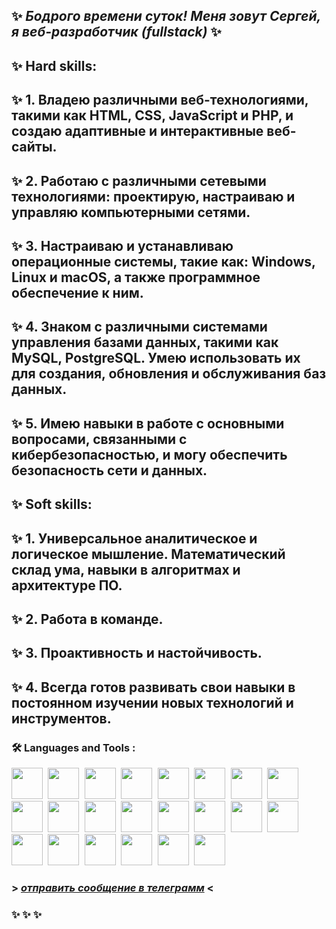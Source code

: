 
## ✨ *Бодрого времени суток! Меня зовут Сергей, я веб-разработчик (fullstack)* ✨

## ✨ Hard skills:
## ✨ 1. Владею  различными веб-технологиями, такими как HTML, CSS, JavaScript и PHP, и создаю  адаптивные и интерактивные веб-сайты.
## ✨ 2. Работаю с различными сетевыми технологиями:  проектирую, настраиваю и управляю компьютерными сетями.
## ✨ 3. Настраиваю и устанавливаю   операционные системы, такие как: Windows, Linux и macOS, а также  программное обеспечение к ним.
## ✨ 4. Знаком с различными системами управления базами данных, такими как MySQL, PostgreSQL. Умею использовать их для создания, обновления и обслуживания баз данных.
## ✨ 5. Имею навыки в работе с основными вопросами, связанными с кибербезопасностью, и могу обеспечить безопасность сети и данных.

## ✨ Soft skills:
## ✨ 1. Универсальное аналитическое и логическое  мышление. Математический склад ума, навыки в алгоритмах и архитектуре ПО.
## ✨ 2. Работа в команде.
## ✨ 3. Проактивность и настойчивость.
## ✨ 4. Всегда готов развивать свои навыки в постоянном изучении новых технологий и инструментов.

### :hammer_and_wrench: Languages and Tools :
<kbd>
  <img src="https://github.com/DeluxWebSite/DeluxWebSite/assets/78999363/6907f9b0-5157-47a8-b068-c11b6f0445f2" width="50" height="50"/>
</kbd>
<kbd>
  <img src="https://github.com/DeluxWebSite/DeluxWebSite/assets/78999363/26c24828-6939-4f18-9ae4-9be9c69a3b0c" width="50" height="50"/>
</kbd>
<kbd>
  <img src="https://github.com/DeluxWebSite/DeluxWebSite/assets/78999363/36f83598-e3e6-49ab-aa7b-a023017b428a" width="50" height="50"/>
</kbd>
<kbd>
  <img src="https://github.com/DeluxWebSite/DeluxWebSite/assets/78999363/442ae1db-e581-42e5-bac1-9bc904cab749" width="50" height="50"/>
</kbd>
<kbd>
  <img src="https://github.com/DeluxWebSite/DeluxWebSite/assets/78999363/5dc5af79-ddc4-4d34-8a9d-b756dbf3191c" width="50" height="50"/>
</kbd>
<kbd>
  <img src="https://github.com/DeluxWebSite/DeluxWebSite/assets/78999363/80d60f15-1b70-4d66-ad02-85bb3d96c992" width="50" height="50"/>
</kbd>
<kbd>
  <img src="https://github.com/DeluxWebSite/DeluxWebSite/assets/78999363/df82cc0b-9eef-4f7f-bf84-8fcb86d16318" width="50" height="50"/>
</kbd>
<kbd>
  <img src="https://github.com/DeluxWebSite/DeluxWebSite/assets/78999363/0152ab18-581c-4a01-b840-f763cbba0dfd" width="50" height="50"/>
</kbd>
<kbd>
  <img src="https://github.com/DeluxWebSite/DeluxWebSite/assets/78999363/97c8fec6-952b-4719-9687-492a8e63849b" width="50" height="50"/>
</kbd>
<kbd>
  <img src="https://github.com/DeluxWebSite/DeluxWebSite/assets/78999363/9ff3ebe8-bbb5-43ee-9ea1-5dfc344efb06" width="50" height="50"/>
</kbd>
<kbd>
  <img src="https://github.com/DeluxWebSite/DeluxWebSite/assets/78999363/dacba462-2fb3-4ff0-a36a-5bb7c948f72c" width="50" height="50"/>
</kbd>
<kbd>
  <img src="https://github.com/DeluxWebSite/DeluxWebSite/assets/78999363/3a3f3999-12b2-4996-a469-683aa0f0bb6b" width="50" height="50"/>
</kbd>
<kbd>
  <img src="https://github.com/DeluxWebSite/DeluxWebSite/assets/78999363/b07f4983-2edb-41f9-8d68-78e2324b0936" width="50" height="50"/>
</kbd>
<kbd>
  <img src="https://github.com/DeluxWebSite/DeluxWebSite/assets/78999363/8c72fcf3-f4d1-4813-b477-696a007fa1ce" width="50" height="50"/>
</kbd>
<kbd>
  <img src="https://github.com/DeluxWebSite/DeluxWebSite/assets/78999363/cb7b47ae-774b-4d96-b1fd-a2f75d98e619" width="50" height="50"/>
</kbd>
<kbd>
  <img src="https://github.com/DeluxWebSite/DeluxWebSite/assets/78999363/eb98a9f4-f82c-4d81-a64e-c6b250520a02" width="50" height="50"/>
</kbd>
<kbd>
  <img src="https://github.com/DeluxWebSite/DeluxWebSite/assets/78999363/c6c7985b-9ee0-4f5a-9c81-0b26fbf163e0" width="50" height="50"/>
</kbd>
<kbd>
  <img src="https://github.com/DeluxWebSite/DeluxWebSite/assets/78999363/31c6479f-161f-4e1a-bc40-1dda6b90b081" width="50" height="50"/>
</kbd>
<kbd>
  <img src="https://github.com/DeluxWebSite/DeluxWebSite/assets/78999363/a2fbfae3-1b81-4b8e-9acb-c2c4fbfe3a24" width="50" height="50"/>
</kbd>
<kbd>
  <img src="https://github.com/DeluxWebSite/DeluxWebSite/assets/78999363/1ddc077d-b02c-416e-ab82-92e2c9a19258" width="50" height="50"/>
</kbd>
<kbd>
  <img src="https://github.com/DeluxWebSite/DeluxWebSite/assets/78999363/b2d4a78d-23b3-4906-8e2e-d670f82e8ca8" width="50" height="50"/>
</kbd>
<kbd>
  <img src="https://github.com/DeluxWebSite/DeluxWebSite/assets/78999363/beddeed5-b313-40c2-b12f-baef1795c110" width="50" height="50"/>
</kbd>


###  > [*отправить сообщение в телеграмм*](https://t.me/Serge_WebDev) <

### ✨ ✨ ✨

